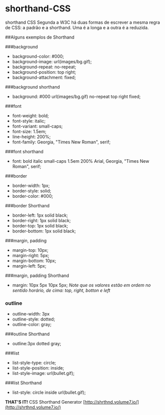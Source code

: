 # shorthand-CSS
shorthand CSS
Segunda a W3C há duas formas de escrever a mesma regra de CSS: a padrão e a shorthand. Uma é a longa e a outra é a reduzida.

##Alguns exemplos de Shorthand

###background
- background-color: #000;
- background-image: url(images/bg.gif);
- background-repeat: no-repeat;
- background-position: top right;
- background-attachment: fixed;

###background shorthand
- background: #000 url(images/bg.gif) no-repeat top right fixed;

###font
- font-weight: bold;
- font-style: italic;
- font-variant: small-caps;
- font-size: 1.5em;
- line-height: 200%;
- font-family: Georgia, "Times New Roman", serif;

###font shorthand
- font: bold italic small-caps 1.5em  200% Arial, Georgia, "Times New Roman", serif;

###border
- border-width: 1px;
- border-style: solid;
- border-color: #000;

###border Shorthand
- border-left: 1px solid black;
- border-right: 1px solid black;
- border-top: 1px solid black;
- border-bottom: 1px solid black;

###margin, padding
- margin-top: 10px;
- margin-right: 5px;
- margin-bottom: 10px;
- margin-left: 5px;

###margin, padding Shorthand
- margin: 10px 5px 10px 5px;
*Note que os valores estão em ordem no sentido horário, de cima: top, right, botton e left*

### outline
- outline-width: 3px
- outline-style: dotted;
- outline-color: gray;

###outline Shorthand
- outline:3px dotted gray;

###list
- list-style-type: circle;
- list-style-position: inside;
- list-style-image: url(bullet.gif);

###list Shorthand
- list-style: circle inside url(bullet.gif);

**THAT'S IT!** CSS Shorthand Generator [http://shrthnd.volume7.io/](http://shrthnd.volume7.io/)

